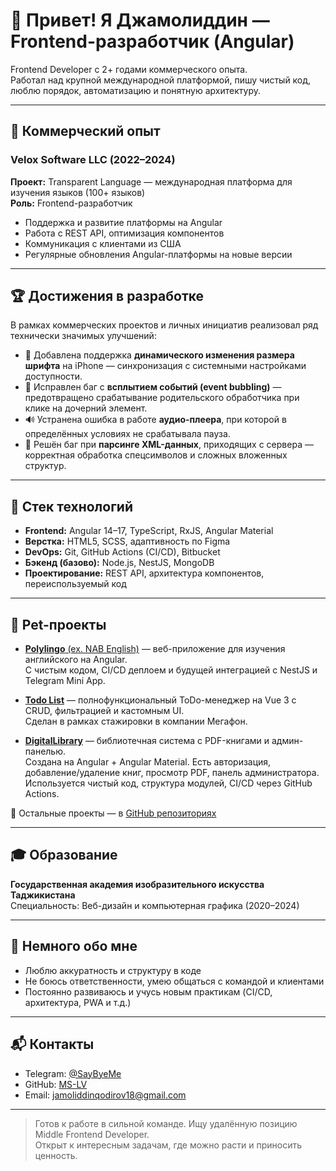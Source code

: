 # 👋 Привет! Я Джамолиддин — Frontend-разработчик (Angular)

Frontend Developer с 2+ годами коммерческого опыта.  
Работал над крупной международной платформой, пишу чистый код, люблю порядок, автоматизацию и понятную архитектуру.

---

## 🔧 Коммерческий опыт

### Velox Software LLC (2022–2024)

**Проект:** Transparent Language — международная платформа для изучения языков (100+ языков)  
**Роль:** Frontend-разработчик  
- Поддержка и развитие платформы на Angular
- Работа с REST API, оптимизация компонентов
- Коммуникация с клиентами из США
- Регулярные обновления Angular-платформы на новые версии

---

## 🏆 Достижения в разработке

В рамках коммерческих проектов и личных инициатив реализовал ряд технически значимых улучшений:

- 📱 Добавлена поддержка **динамического изменения размера шрифта** на iPhone — синхронизация с системными настройками доступности.
- 🐛 Исправлен баг с **всплытием событий (event bubbling)** — предотвращено срабатывание родительского обработчика при клике на дочерний элемент.
- 🔊 Устранена ошибка в работе **аудио-плеера**, при которой в определённых условиях не срабатывала пауза.
- 🧾 Решён баг при **парсинге XML-данных**, приходящих с сервера — корректная обработка спецсимволов и сложных вложенных структур.

---

## 💼 Стек технологий

- **Frontend:** Angular 14–17, TypeScript, RxJS, Angular Material
- **Верстка:** HTML5, SCSS, адаптивность по Figma
- **DevOps:** Git, GitHub Actions (CI/CD), Bitbucket
- **Бэкенд (базово):** Node.js, NestJS, MongoDB
- **Проектирование:** REST API, архитектура компонентов, переиспользуемый код
  
---

## 🧠 Pet-проекты

- [**Polylingo** (ex. NAB English)](https://github.com/MS-LV/polylingo) — веб-приложение для изучения английского на Angular.  
  С чистым кодом, CI/CD деплоем и будущей интеграцией с NestJS и Telegram Mini App.

- [**Todo List**](https://github.com/MS-LV/Megafon-Todo-List) — полнофункциональный ToDo-менеджер на Vue 3 с CRUD, фильтрацией и кастомным UI.  
  Сделан в рамках стажировки в компании Мегафон.

- [**DigitalLibrary**](https://github.com/MS-LV/Library) — библиотечная система с PDF-книгами и админ-панелью.  
  Создана на Angular + Angular Material. Есть авторизация, добавление/удаление книг, просмотр PDF, панель администратора.  
  Используется чистый код, структура модулей, CI/CD через GitHub Actions.

📂 Остальные проекты — в [GitHub репозиториях](https://github.com/MS-LV?tab=repositories)

---

## 🎓 Образование

**Государственная академия изобразительного искусства Таджикистана**  
Специальность: Веб-дизайн и компьютерная графика (2020–2024)

---

## 🧩 Немного обо мне

- Люблю аккуратность и структуру в коде
- Не боюсь ответственности, умею общаться с командой и клиентами
- Постоянно развиваюсь и учусь новым практикам (CI/CD, архитектура, PWA и т.д.)

---

## 📬 Контакты

- Telegram: [@SayByeMe](https://t.me/SayByeMe)
- GitHub: [MS-LV](https://github.com/MS-LV)
- Email: jamoliddinqodirov18@gmail.com

---

> Готов к работе в сильной команде. Ищу удалённую позицию Middle Frontend Developer.  
> Открыт к интересным задачам, где можно расти и приносить ценность.
